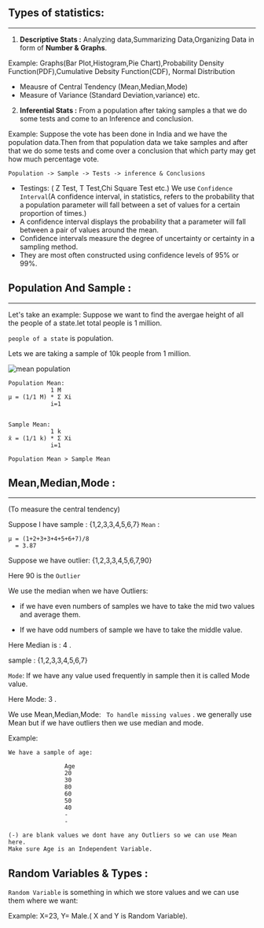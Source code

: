 
## Types of  statistics: 
********************************
1. **Descriptive Stats :** Analyzing data,Summarizing Data,Organizing Data in form of 
**Number & Graphs**.

Example: Graphs(Bar Plot,Histogram,Pie Chart),Probability Density Function(PDF),Cumulative Debsity Function(CDF), Normal Distribution
- Meausre of Central Tendency (Mean,Median,Mode)
- Measure of Variance (Standard Deviation,variance)
  etc.
  
2. **Inferential Stats :**  From a population after taking samples a that we do some tests and come to an Inference and conclusion.

Example: Suppose the vote has been done in India and we have the population data.Then from that population data we take samples and after that we do some tests and come over a conclusion that which party may get how much percentage vote.

```Population -> Sample -> Tests -> inference & Conclusions ```

- Testings: ( Z Test, T Test,Chi Square Test etc.)
We use ``Confidence Interval``(A confidence interval, in statistics, refers to the probability that a population parameter will fall between a set of values for a certain proportion of times.)
- A confidence interval displays the probability that a parameter will fall between a pair of values around the mean.
- Confidence intervals measure the degree of uncertainty or certainty in a sampling method.
- They are most often constructed using confidence levels of 95% or 99%.

## Population And Sample :
***** 
Let's take an example: Suppose we want to find the avergae height of all the people of a state.let total people is 1 million.


``people of a state`` is population.


Lets we are taking a sample of 10k people from 1 million.

![mean population](./ps.png)


````
Population Mean:
            1 M
μ = (1/1 M) * Σ Xi
            i=1 


Sample Mean:
            1 k
x̄ = (1/1 k) * Σ Xi
            i=1
````
``` Population Mean > Sample Mean ```

## Mean,Median,Mode :
********************************
(To measure the central tendency)

Suppose I have sample : {1,2,3,3,4,5,6,7}
`Mean` :
```
μ = (1+2+3+3+4+5+6+7)/8
  = 3.87  
```
Suppose we have outlier: {1,2,3,3,4,5,6,7,90}

Here 90 is the `Outlier`

We use the median when we have Outliers:
- if we have even numbers of samples we have to take the mid two values and average them.

- If we have odd numbers of sample we have to take the middle value.

Here Median is : 4 .

sample : {1,2,3,3,4,5,6,7}

`Mode`:
If we have any value used frequently in sample then it is called Mode value.

Here Mode: 3 .

We use Mean,Median,Mode: `` To handle missing values`` . we generally use Mean but if we have outliers then we use median and mode.

Example: 
```
We have a sample of age:

                Age
                20
                30
                80
                60
                50
                40
                -
                -

(-) are blank values we dont have any Outliers so we can use Mean here.
Make sure Age is an Independent Variable.

```
## Random Variables & Types :

`Random Variable` is something in which we store values and we can use them where we want:

Example: X=23, Y= Male.( X and Y is Random Variable).

